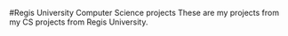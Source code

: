 #Regis University Computer Science projects
These are my projects from my CS projects from Regis University.


